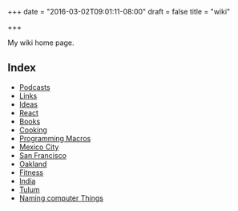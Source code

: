 +++
date = "2016-03-02T09:01:11-08:00"
draft = false
title = "wiki"

+++

My wiki home page.

Index
-----
* [Podcasts](podcasts)
* [Links](links)
* [Ideas](ideas)
* [React](react)
* [Books](https://sheki.quip.com/RkoIAlGZObf9)
* [Cooking](cooking)
* [Programming Macros](programming-macros)
* [Mexico City](mexico-city)
* [San Francisco](san-francisco)
* [Oakland](oakland)
* [Fitness](fitness)
* [India](India)
* [Tulum](tulum)
* [Naming computer Things](classnames)
